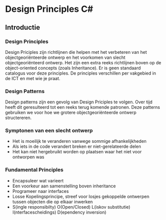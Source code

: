 # Design Principles C#

## Introductie

### Design Principles
Design Priciples zijn richtlijnen die helpen met het verbeteren van het objectgeoriënteerde ontwerp en het voorkomen van slecht objectgeoriënteerd ontwerp. Het zijn een extra reeks richtlijnen boven op de object-oriented concepts (zoals Inheritance).
Er is geen standaard catalogus voor deze principles. De principles verschillen per vakgebied in de ICT en met wie je praat.

### Design Patterns
Design patterns zijn een gevolg van Design Priciples te volgen. Over tijd heeft dit geresulteerd tot een reeks terug komende patronen. Deze patterns gebruiken we voor hoe we grotere objectgeoriënteerde ontwerp structereren.

### Symptonen van een slecht ontwerp
- Het is moeilijk te veranderen vanwege sommige afhankelijkheden
- Als iets in de code verandert breken er niet-gerelateerde delen
- Het kan niet hergebruikt worden op plaatsen waar het niet voor ontworpen was

### Fundamental Principles
- Encapsuleer wat varieert
- Een voorkeur aan samenstelling boven inheritance
- Programeer naar interfaces
- Losse Kopelingsprincipe, streef voor losjes gekoppelde ontwerpen tussen objecten die op elkaar inwerken
- S(ingle responsibilty) O(Open/Closed) L(iskov substitutie) I(nterfacescheidings) D(ependency inversion)